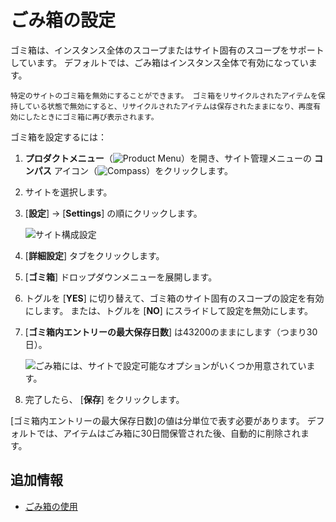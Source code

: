 # ごみ箱の設定

ゴミ箱は、インスタンス全体のスコープまたはサイト固有のスコープをサポートしています。 デフォルトでは、ごみ箱はインスタンス全体で有効になっています。

```{tip}
特定のサイトのゴミ箱を無効にすることができます。 ゴミ箱をリサイクルされたアイテムを保持している状態で無効にすると、リサイクルされたアイテムは保存されたままになり、再度有効にしたときにゴミ箱に再び表示されます。
```

ゴミ箱を設定するには：

1. **プロダクトメニュー**（![Product Menu](../../images/icon-product-menu.png)）を開き、サイト管理メニューの **コンパス** アイコン（![Compass](../../images/icon-compass.png)）をクリックします。

2.  サイトを選択します。

3. [**設定**] → [**Settings**] の順にクリックします。

    ![サイト構成設定](./configuring-the-recycle-bin/images/01.png)

4. [**詳細設定**] タブをクリックします。

5. [**ゴミ箱**] ドロップダウンメニューを展開します。

6.  トグルを [**YES**] に切り替えて、ゴミ箱のサイト固有のスコープの設定を有効にします。 または、トグルを [**NO**] にスライドして設定を無効にします。

7. [**ゴミ箱内エントリーの最大保存日数**] は43200のままにします（つまり30日）。

    ![ごみ箱には、サイトで設定可能なオプションがいくつか用意されています。](./configuring-the-recycle-bin/images/02.png)

8.  完了したら、 [**保存**] をクリックします。

[ゴミ箱内エントリーの最大保存日数]の値は分単位で表す必要があります。 デフォルトでは、アイテムはごみ箱に30日間保管された後、自動的に削除されます。

<a name="additional-information" />

## 追加情報

  - [ごみ箱の使用](./using-the-recycle-bin.md)
